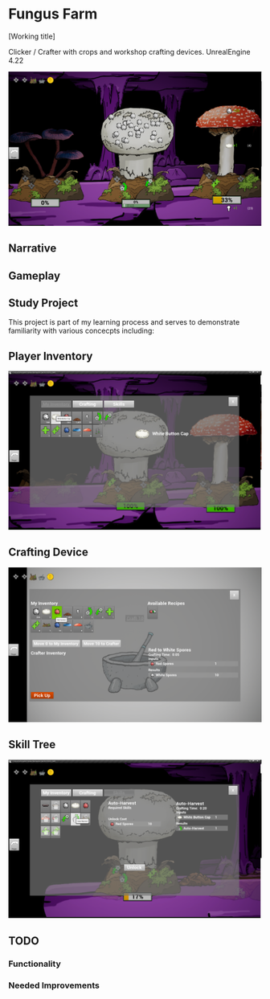 # Fungus Farm
[Working title]

Clicker / Crafter with crops and workshop crafting devices.
UnrealEngine 4.22

![FP view](./ProjectDoc/Images/ff_cap01.png)

## Narrative

## Gameplay

## Study Project
This project is part of my learning process and serves to demonstrate familiarity with various concecpts including:

## Player Inventory
![Aerial view](./ProjectDoc/Images/ff_cap02_inventory.png)
## Crafting Device
![Aerial view](./ProjectDoc/Images/ff_cap03_mortar.png)
## Skill Tree
![Aerial view](./ProjectDoc/Images/ff_cap03_skills.png)


## TODO 
### Functionality


### Needed Improvements
